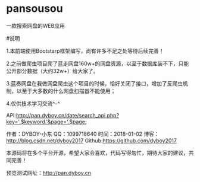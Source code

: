 # pansousou
一款搜索网盘的WEB应用

#说明

1.本前端使用Bootstarp框架编写，尚有许多不足之处等待后续完善！

2.之前做爬虫项目爬了蓝走网盘160w+的网盘资源，以至于数据库装不下，只能公开部分数据（大约32w+）给大家了。

3.蓝奏网盘在我做网盘爬虫这个项目的时候，恰好关闭了接口，增加了反爬虫机制，以至于大多数的什么网盘扫描器不能使用；

4.仅供技术学习交流^-^


API:http://pan.dyboy.cn/date/search_api.php?key='.$keyword.'&page='.$page;

作者：DYBOY-小东
QQ：1099718640
时间：2018-01-02
博客：http://blog.csdn.net/dyboy2017
Github:https://github.com/dyboy2017

本源码将在多个平台开源，希望大家会喜欢，代码写得匆忙，期待大家的建议，共同完善！


预览测试网址：http://pan.dyboy.cn

